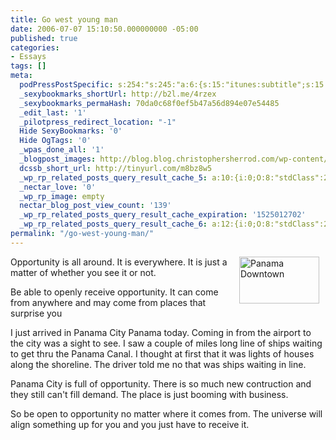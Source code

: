 ```yaml
---
title: Go west young man
date: 2006-07-07 15:10:50.000000000 -05:00
published: true
categories:
- Essays
tags: []
meta:
  podPressPostSpecific: s:254:"s:245:"a:6:{s:15:"itunes:subtitle";s:15:"##PostExcerpt##";s:14:"itunes:summary";s:15:"##PostExcerpt##";s:15:"itunes:keywords";s:17:"##WordPressCats##";s:13:"itunes:author";s:10:"##Global##";s:15:"itunes:explicit";s:2:"No";s:12:"itunes:block";s:2:"No";}";";
  _sexybookmarks_shortUrl: http://b2l.me/4rzex
  _sexybookmarks_permaHash: 70da0c68f0ef5b47a56d894e07e54485
  _edit_last: '1'
  _pilotpress_redirect_location: "-1"
  Hide SexyBookmarks: '0'
  Hide OgTags: '0'
  _wpas_done_all: '1'
  _blogpost_images: http://blog.blog.christophersherrod.com/wp-content/uploads/images/video1.jpg
  dcssb_short_url: http://tinyurl.com/m8bz8w5
  _wp_rp_related_posts_query_result_cache_5: a:10:{i:0;O:8:"stdClass":2:{s:7:"post_id";s:4:"2282";s:5:"score";s:15:"7.7778426494662";}i:1;O:8:"stdClass":2:{s:7:"post_id";s:2:"37";s:5:"score";s:15:"7.7778426494662";}i:2;O:8:"stdClass":2:{s:7:"post_id";s:2:"31";s:5:"score";s:17:"7.451386854473305";}i:3;O:8:"stdClass":2:{s:7:"post_id";s:4:"6929";s:5:"score";s:17:"6.640456638208784";}i:4;O:8:"stdClass":2:{s:7:"post_id";s:3:"350";s:5:"score";s:17:"6.640456638208784";}i:5;O:8:"stdClass":2:{s:7:"post_id";s:4:"7173";s:5:"score";s:18:"1.1373860112574161";}i:6;O:8:"stdClass":2:{s:7:"post_id";s:4:"7162";s:5:"score";s:18:"1.1373860112574161";}i:7;O:8:"stdClass":2:{s:7:"post_id";s:4:"7097";s:5:"score";s:18:"1.1373860112574161";}i:8;O:8:"stdClass":2:{s:7:"post_id";s:4:"7026";s:5:"score";s:18:"1.1373860112574161";}i:9;O:8:"stdClass":2:{s:7:"post_id";s:4:"6995";s:5:"score";s:18:"1.1373860112574161";}}
  _nectar_love: '0'
  _wp_rp_image: empty
  nectar_blog_post_view_count: '139'
  _wp_rp_related_posts_query_result_cache_expiration: '1525012702'
  _wp_rp_related_posts_query_result_cache_6: a:12:{i:0;O:8:"stdClass":2:{s:7:"post_id";s:4:"1052";s:5:"score";s:18:"18.127025272966723";}i:1;O:8:"stdClass":2:{s:7:"post_id";s:4:"2282";s:5:"score";s:18:"11.765369758131078";}i:2;O:8:"stdClass":2:{s:7:"post_id";s:4:"1911";s:5:"score";s:18:"11.765369758131078";}i:3;O:8:"stdClass":2:{s:7:"post_id";s:4:"1356";s:5:"score";s:18:"11.765369758131078";}i:4;O:8:"stdClass":2:{s:7:"post_id";s:3:"888";s:5:"score";s:18:"11.765369758131078";}i:5;O:8:"stdClass":2:{s:7:"post_id";s:3:"410";s:5:"score";s:18:"11.765369758131078";}i:6;O:8:"stdClass":2:{s:7:"post_id";s:2:"37";s:5:"score";s:18:"11.765369758131078";}i:7;O:8:"stdClass":2:{s:7:"post_id";s:4:"3412";s:5:"score";s:18:"11.319082655502658";}i:8;O:8:"stdClass":2:{s:7:"post_id";s:4:"3032";s:5:"score";s:18:"11.319082655502658";}i:9;O:8:"stdClass":2:{s:7:"post_id";s:4:"2296";s:5:"score";s:18:"11.319082655502658";}i:10;O:8:"stdClass":2:{s:7:"post_id";s:4:"1185";s:5:"score";s:18:"11.319082655502658";}i:11;O:8:"stdClass":2:{s:7:"post_id";s:3:"396";s:5:"score";s:18:"11.319082655502658";}}
permalink: "/go-west-young-man/"
---
```

<p><img hspace="10" width="128" height="75" align="right" id="image13" alt="Panama Downtown" src="{{ site.baseurl }}/posts/2006/07/Panama058_edited-1.jpg" />Opportunity is all around.  It is everywhere.  It is just a matter of whether you see it or not.</p>
<p>Be able to openly receive opportunity.  It can come from anywhere and may come from places that surprise you</p>
<p>I just arrived in Panama City Panama today.  Coming in from the airport to the city was a sight to see.  I saw a couple of miles long line of ships waiting to get thru the Panama Canal.  I thought at first that it was lights of houses along the shoreline.  The driver told me no that was ships waiting in line.</p>
<p>Panama City is full of opportunity.  There is so much new contruction and they still can't fill demand.  The place is just booming with business.</p>
<p>So be open to opportunity no matter where it comes from.  The universe will align something up for you and you just have to receive it.</p>
